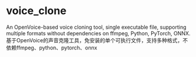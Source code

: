 # voice_clone
An OpenVoice-based voice cloning tool, single executable file, supporting multiple formats without dependencies on ffmpeg, Python, PyTorch, ONNX. 基于OpenVoice的声音克隆工具，免安装的单个可执行文件，支持多种格式，不依赖ffmpeg、python、pytorch、onnx
